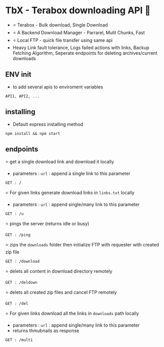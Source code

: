 # TbX - Terabox downloading API 🔫

- ⭐ Terabox - Bulk download, Single Download
- ⭐ A Backend Download Manager - Parrarel, Mulit Chunks, Fast
- ⭐ Local FTP - quick file transfer using same api
- Heavy Link fault tolerance, Logs failed actions with links, Backup Fetching Algorithm, Seperate endpoints for deleting archives/current downloads

## ENV init

- to add several apis to enviroment variables 
```
API1, API2, ...
```
## installing

- Default express installing method
```
npm install && npm start
```
## endpoints
⭐ get a single download link and download it locally
- parameters : `url` : append a single link to this parameter
```
GET : /
```


⭐ For given links generate download links in `links.txt` locally
- parameters : `url` : append single/many link to this parameter
```
GET : /u
```


⭐ pings the server (returns idle or busy)
```
GET : /ping
```


⭐ zips the `downloads` folder then initialize FTP with requester with created zip file
```
GET : /download
```


⭐ delets all content in download directory remotely
```
GET : /deldown
```


⭐ delets all created zip files and cancel FTP remotely
```
GET : /del
```


⭐ For given links download all the links in `downloads` path locally
- parameters : `url` : append single/many link to this parameter
- returns thmubnails as response
```
GET : /multi
```

